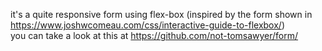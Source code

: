 it's a quite responsive form using flex-box (inspired by the form shown in https://www.joshwcomeau.com/css/interactive-guide-to-flexbox/) <br/>
you can take a look at this at https://github.com/not-tomsawyer/form/